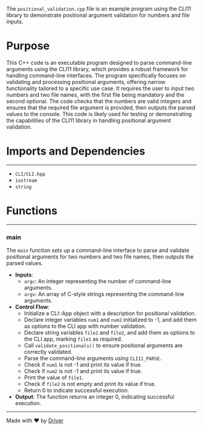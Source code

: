 <!--------------------------------------------------------------------------------->
<!-- IMPORTANT: This file is auto-generated by Driver (https://driver.ai). -------->
<!-- Manual edits may be overwritten on future commits. --------------------------->
<!--------------------------------------------------------------------------------->

The `positional_validation.cpp` file is an example program using the CLI11 library to demonstrate positional argument validation for numbers and file inputs.

# Purpose
This C++ code is an executable program designed to parse command-line arguments using the CLI11 library, which provides a robust framework for handling command-line interfaces. The program specifically focuses on validating and processing positional arguments, offering narrow functionality tailored to a specific use case. It requires the user to input two numbers and two file names, with the first file being mandatory and the second optional. The code checks that the numbers are valid integers and ensures that the required file argument is provided, then outputs the parsed values to the console. This code is likely used for testing or demonstrating the capabilities of the CLI11 library in handling positional argument validation.
# Imports and Dependencies

---
- `CLI/CLI.hpp`
- `iostream`
- `string`


# Functions

---
### main<!-- {{#callable:main}} -->
The `main` function sets up a command-line interface to parse and validate positional arguments for two numbers and two file names, then outputs the parsed values.
- **Inputs**:
    - `argc`: An integer representing the number of command-line arguments.
    - `argv`: An array of C-style strings representing the command-line arguments.
- **Control Flow**:
    - Initialize a CLI::App object with a description for positional validation.
    - Declare integer variables `num1` and `num2` initialized to -1, and add them as options to the CLI app with number validation.
    - Declare string variables `file1` and `file2`, and add them as options to the CLI app, marking `file1` as required.
    - Call `validate_positionals()` to ensure positional arguments are correctly validated.
    - Parse the command-line arguments using `CLI11_PARSE`.
    - Check if `num1` is not -1 and print its value if true.
    - Check if `num2` is not -1 and print its value if true.
    - Print the value of `file1`.
    - Check if `file2` is not empty and print its value if true.
    - Return 0 to indicate successful execution.
- **Output**: The function returns an integer 0, indicating successful execution.



---
Made with ❤️ by [Driver](https://www.driver.ai/)